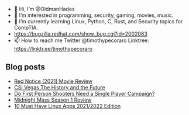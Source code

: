 - 👋 Hi, I’m @OldmanHades
- 👀 I’m interested in programming, security, gaming, movies, music.
- 🌱 I’m currently learning Linux, Python, C, Rust, and Security topics for CompTIA.
- https://bugzilla.redhat.com/show_bug.cgi?id=2002083
- 📫 How to reach me Twitter @timothypecoraro
Linktree: https://linktr.ee/timothypecoraro

## Blog posts
<!-- BLOG-POST-LIST:START -->
- [Red Notice &lpar;2021&rpar; Movie Review](https://medium.com/@timothypecoraro/red-notice-2021-movie-review-8ec71d0cae5d?source=rss-5097f5c9b801------2)
- [CSI Vegas The History and the Future](https://medium.com/@timothypecoraro/csi-vegas-the-history-and-the-future-7a403568256b?source=rss-5097f5c9b801------2)
- [Do First Person Shooters Need a Single Player Campaign?](https://medium.com/@timothypecoraro/do-first-person-shooters-need-a-single-player-campaign-3b98e0cce8b9?source=rss-5097f5c9b801------2)
- [Midnight Mass Season 1 Review](https://medium.com/@timothypecoraro/midnight-mass-season-1-review-15d82ad441bc?source=rss-5097f5c9b801------2)
- [10 Must Have Linux Apps 2021/2022 Edition](https://medium.com/@timothypecoraro/10-must-have-linux-apps-2021-2022-edition-747d9cc43dc0?source=rss-5097f5c9b801------2)
<!-- BLOG-POST-LIST:END -->
